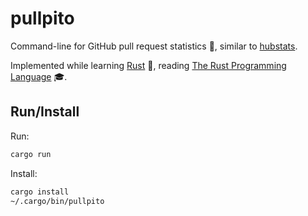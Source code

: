# pullpito

Command-line for GitHub pull request statistics 🐙, similar to [hubstats](https://github.com/nicokosi/hubstats).

Implemented while learning [Rust](https://www.rust-lang.org/) 🦀, reading [The Rust Programming Language](https://doc.rust-lang.org/stable/book/second-edition/) 🎓.

## Run/Install

Run:
```sh
cargo run
```

Install:
```sh
cargo install
~/.cargo/bin/pullpito
```